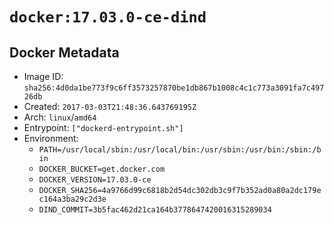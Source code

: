 # `docker:17.03.0-ce-dind`

## Docker Metadata

- Image ID: `sha256:4d0da1be773f9c6ff3573257870be1db867b1008c4c1c773a3091fa7c49726db`
- Created: `2017-03-03T21:48:36.643769195Z`
- Arch: `linux`/`amd64`
- Entrypoint: `["dockerd-entrypoint.sh"]`
- Environment:
  - `PATH=/usr/local/sbin:/usr/local/bin:/usr/sbin:/usr/bin:/sbin:/bin`
  - `DOCKER_BUCKET=get.docker.com`
  - `DOCKER_VERSION=17.03.0-ce`
  - `DOCKER_SHA256=4a9766d99c6818b2d54dc302db3c9f7b352ad0a80a2dc179ec164a3ba29c2d3e`
  - `DIND_COMMIT=3b5fac462d21ca164b3778647420016315289034`
